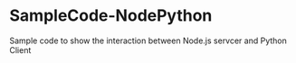 # SampleCode-NodePython
Sample code to show the interaction between Node.js servcer and Python Client
